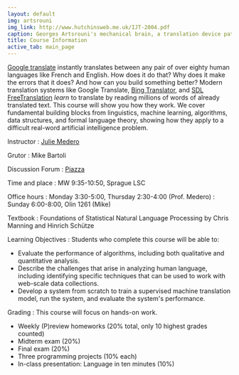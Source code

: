 ```yaml
---
layout: default
img: artsrouni
img_link: http://www.hutchinsweb.me.uk/IJT-2004.pdf
caption: Georges Artsrouni's mechanical brain, a translation device patented in 1933 in France.
title: Course Information
active_tab: main_page 
---
```


[Google translate](http://translate.google.com/) instantly
translates between any pair of over eighty human languages 
like French and English. How does it do that? Why does it 
make the errors that it does? And how can you build something 
better? Modern translation systems like Google Translate, 
[Bing Translator](http://www.microsofttranslator.com/),
and [SDL FreeTranslation](http://www.freetranslation.com/)
*learn* to translate by reading millions of words of already 
translated text. This course will show you how they work. 
We cover fundamental building blocks from linguistics, 
machine learning, algorithms, data structures, and formal 
language theory, showing how they apply to a difficult
real-word artificial intelligence problem.

Instructor
:  [Julie Medero](http://cs.hmc.edu/~julie)

Grutor
: Mike Bartoli

Discussion Forum
: [Piazza](https://piazza.com/class/i4ugmh3p8hx459)

Time and place
: MW 9:35-10:50, Sprague LSC

Office hours
: Monday 3:30-5:00, Thursday 2:30-4:00 (Prof. Medero)
: Sunday 6:00-8:00, Olin 1261 (Mike)

Textbook
: Foundations of Statistical Natural Language Processing by Chris Manning and Hinrich Schütze

Learning Objectives
: Students who complete this course will be able to:

* Evaluate the performance of algorithms, including both qualitative
  and quantitative analysis.
* Describe the challenges that arise in analyzing human language,
  including identifying specific techniques that can be used to work
  with web-scale data collections.
* Develop a system from scratch to train a supervised machine
  translation model, run the system, and evaluate the system's performance.

Grading
: This course will focus on hands-on work.

* Weekly (P)review homeworks (20% total, only 10 highest grades counted)
* Midterm exam (20%)
* Final exam (20%)
* Three programming projects (10% each)
* In-class presentation: Language in ten minutes (10%)


